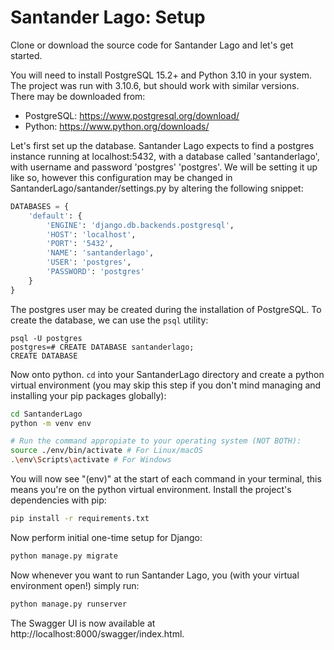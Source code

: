 # Santander Lago: Setup

Clone or download the source code for Santander Lago and let's get started.

You will need to install PostgreSQL 15.2+ and Python 3.10 in your system. The project was run with 3.10.6, but should work with similar versions. There may be downloaded from:
* PostgreSQL: https://www.postgresql.org/download/
* Python: https://www.python.org/downloads/

Let's first set up the database. Santander Lago expects to find a postgres instance running at localhost:5432, with a database called 'santanderlago', with username and password 'postgres' 'postgres'. We will be setting it up like so, however this configuration may be changed in SantanderLago/santander/settings.py by altering the following snippet:
```py
DATABASES = {
    'default': {
        'ENGINE': 'django.db.backends.postgresql',
        'HOST': 'localhost',
        'PORT': '5432',
        'NAME': 'santanderlago',
        'USER': 'postgres',
        'PASSWORD': 'postgres'
    }
}
```

The postgres user may be created during the installation of PostgreSQL. To create the database, we can use the `psql` utility:

```
psql -U postgres 
postgres=# CREATE DATABASE santanderlago;
CREATE DATABASE
```

Now onto python. `cd` into your SantanderLago directory and create a python virtual environment (you may skip this step if you don't mind managing and installing your pip packages globally):
```bash
cd SantanderLago
python -m venv env

# Run the command appropiate to your operating system (NOT BOTH):
source ./env/bin/activate # For Linux/macOS
.\env\Scripts\activate # For Windows
```
You will now see "(env)" at the start of each command in your terminal, this means you're on the python virtual environment. Install the project's dependencies with pip:
```bash
pip install -r requirements.txt
```
Now perform initial one-time setup for Django:
```bash
python manage.py migrate
```

Now whenever you want to run Santander Lago, you (with your virtual environment open!) simply run:
```bash
python manage.py runserver
```

The Swagger UI is now available at http://localhost:8000/swagger/index.html.
